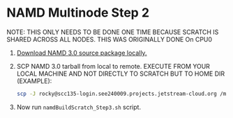# NAMD Multinode Step 2

NOTE: THIS ONLY NEEDS TO BE DONE ONE TIME BECAUSE SCRATCH IS SHARED ACROSS ALL NODES. THIS WAS ORIGINALLY DONE On CPU0

1. [Download NAMD 3.0 source package locally.](https://www.ks.uiuc.edu/Development/Download/download.cgi?UserID=&AccessCode=&ArchiveID=1712)

2. SCP NAMD 3.0 tarball from local to remote. EXECUTE FROM YOUR LOCAL MACHINE AND NOT DIRECTLY TO SCRATCH BUT TO HOME DIR (EXAMPLE):

    ```sh
    scp -J rocky@scc135-login.see240009.projects.jetstream-cloud.org /mnt/c/Users/YOURNAME/YOURFOLDERS/NAMD_3.0_Source.tar.gz rocky@scc135-cpu0:~/
    ```

3. Now run `namdBuildScratch_Step3.sh` script.
